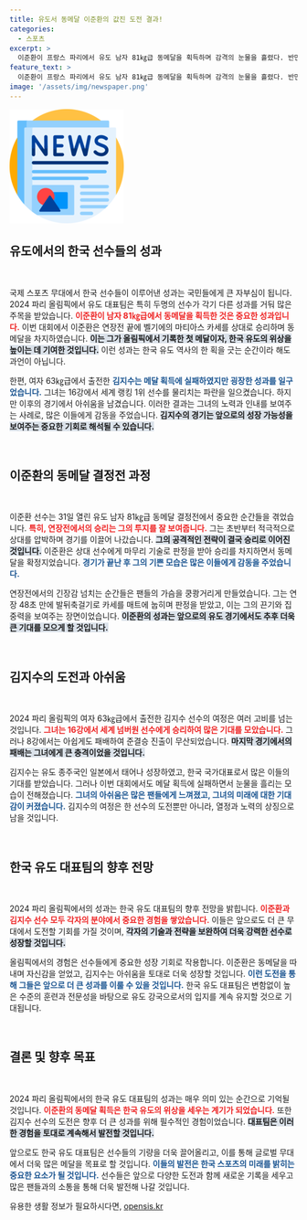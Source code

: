 ```yaml
---
title: 유도서 동메달 이준환의 값진 도전 결과!
categories:
  - 스포츠
excerpt: >
  이준환이 프랑스 파리에서 유도 남자 81㎏급 동메달을 획득하며 감격의 눈물을 흘렸다. 반면, 제일교포 3세 김지수는 세계 1위에 패해 메달이 무산됐다. 2024 올림픽에서 펼쳐진 감동의 순간을 놓치지 마세요!
feature_text: >
  이준환이 프랑스 파리에서 유도 남자 81㎏급 동메달을 획득하며 감격의 눈물을 흘렸다. 반면, 제일교포 3세 김지수는 세계 1위에 패해 메달이 무산됐다. 2024 올림픽에서 펼쳐진 감동의 순간을 놓치지 마세요!
image: '/assets/img/newspaper.png'
---
```


<p><img src="/assets/img/newspaper.png" alt="kimp 속보" /></p>

<h2 data-ke-size="size26">유도에서의 한국 선수들의 성과</h2>

<p data-ke-size="size16">&nbsp;</p>

<p>국제 스포츠 무대에서 한국 선수들이 이루어낸 성과는 국민들에게 큰 자부심이 됩니다. 2024 파리 올림픽에서 유도 대표팀은 특히 두명의 선수가 각기 다른 성과를 거둬 많은 주목을 받았습니다. <b><span style="color: #ee2323;">이준환이 남자 81㎏급에서 동메달을 획득한 것은 중요한 성과입니다.</span></b> 이번 대회에서 이준환은 연장전 끝에 벨기에의 마티아스 카세를 상대로 승리하며 동메달을 차지하였습니다. <b><span style="background-color: #21538527;">이는 그가 올림픽에서 기록한 첫 메달이자, 한국 유도의 위상을 높이는 데 기여한 것입니다.</span></b> 이런 성과는 한국 유도 역사의 한 획을 긋는 순간이라 해도 과언이 아닙니다.</p>

<p>한편, 여자 63㎏급에서 출전한 <b><span style="color: #1a5490;">김지수는 메달 획득에 실패하였지만 굉장한 성과를 일구었습니다.</span></b> 그녀는 16강에서 세계 랭킹 1위 선수를 물리치는 파란을 일으켰습니다. 하지만 이후의 경기에서 아쉬움을 남겼습니다. 이러한 결과는 그녀의 노력과 인내를 보여주는 사례로, 많은 이들에게 감동을 주었습니다. <b><span style="background-color: #21538527;">김지수의 경기는 앞으로의 성장 가능성을 보여주는 중요한 기회로 해석될 수 있습니다.</span></b></p>

<p data-ke-size="size16">&nbsp;</p>

<h2 data-ke-size="size26">이준환의 동메달 결정전 과정</h2>

<p data-ke-size="size16">&nbsp;</p>

<p>이준환 선수는 31일 열린 유도 남자 81㎏급 동메달 결정전에서 중요한 순간들을 겪었습니다. <b><span style="color: #ee2323;">특히, 연장전에서의 승리는 그의 투지를 잘 보여줍니다.</span></b> 그는 초반부터 적극적으로 상대를 압박하며 경기를 이끌어 나갔습니다. <b><span style="background-color: #21538527;">그의 공격적인 전략이 결국 승리로 이어진 것입니다.</span></b> 이준환은 상대 선수에게 마무리 기술로 판정을 받아 승리를 차지하면서 동메달을 확정지었습니다. <b><span style="color: #1a5490;">경기가 끝난 후 그의 기쁜 모습은 많은 이들에게 감동을 주었습니다.</span></b></p>

<p>연장전에서의 긴장감 넘치는 순간들은 팬들의 가슴을 쿵쾅거리게 만들었습니다. 그는 연장 48초 만에 발뒤축걸기로 카세를 매트에 눕히며 판정을 받았고, 이는 그의 끈기와 집중력을 보여주는 장면이었습니다. <b><span style="background-color: #21538527;">이준환의 성과는 앞으로의 유도 경기에서도 추후 더욱 큰 기대를 모으게 할 것입니다.</span></b></p>

<p data-ke-size="size16">&nbsp;</p>

<h2 data-ke-size="size26">김지수의 도전과 아쉬움</h2>

<p data-ke-size="size16">&nbsp;</p>

<p>2024 파리 올림픽의 여자 63㎏급에서 출전한 김지수 선수의 여정은 여러 고비를 넘는 것입니다. <b><span style="color: #ee2323;">그녀는 16강에서 세계 넘버원 선수에게 승리하여 많은 기대를 모았습니다.</span></b> 그러나 8강에서는 아쉽게도 패배하여 준결승 진출이 무산되었습니다. <b><span style="background-color: #21538527;">마지막 경기에서의 패배는 그녀에게 큰 충격이었을 것입니다.</span></b></p>

<p>김지수는 유도 종주국인 일본에서 태어나 성장하였고, 한국 국가대표로서 많은 이들의 기대를 받았습니다. 그러나 이번 대회에서도 메달 획득에 실패하면서 눈물을 흘리는 모습이 전해졌습니다. <b><span style="color: #1a5490;">그녀의 아쉬움은 많은 팬들에게 느껴졌고, 그녀의 미래에 대한 기대감이 커졌습니다.</span></b> 김지수의 여정은 한 선수의 도전뿐만 아니라, 열정과 노력의 상징으로 남을 것입니다.</p>

<p data-ke-size="size16">&nbsp;</p>

<h2 data-ke-size="size26">한국 유도 대표팀의 향후 전망</h2>

<p data-ke-size="size16">&nbsp;</p>

<p>2024 파리 올림픽에서의 성과는 한국 유도 대표팀의 향후 전망을 밝힙니다. <b><span style="color: #ee2323;">이준환과 김지수 선수 모두 각자의 분야에서 중요한 경험을 쌓았습니다.</span></b> 이들은 앞으로도 더 큰 무대에서 도전할 기회를 가질 것이며, <b><span style="background-color: #21538527;">각자의 기술과 전략을 보완하여 더욱 강력한 선수로 성장할 것입니다.</span></b></p>

<p>올림픽에서의 경험은 선수들에게 중요한 성장 기회로 작용합니다. 이준환은 동메달을 따내며 자신감을 얻었고, 김지수는 아쉬움을 토대로 더욱 성장할 것입니다. <b><span style="color: #1a5490;">이런 도전을 통해 그들은 앞으로 더 큰 성과를 이룰 수 있을 것입니다.</span></b> 한국 유도 대표팀은 변함없이 높은 수준의 훈련과 전문성을 바탕으로 유도 강국으로서의 입지를 계속 유지할 것으로 기대됩니다. </p>

<p data-ke-size="size16">&nbsp;</p>

<h2 data-ke-size="size26">결론 및 향후 목표</h2>

<p data-ke-size="size16">&nbsp;</p>

<p>2024 파리 올림픽에서의 한국 유도 대표팀의 성과는 매우 의미 있는 순간으로 기억될 것입니다. <b><span style="color: #ee2323;">이준환의 동메달 획득은 한국 유도의 위상을 세우는 계기가 되었습니다.</span></b> 또한 김지수 선수의 도전은 향후 더 큰 성과를 위해 필수적인 경험이었습니다. <b><span style="background-color: #21538527;">대표팀은 이러한 경험을 토대로 계속해서 발전할 것입니다.</span></b></p>

<p>앞으로도 한국 유도 대표팀은 선수들의 기량을 더욱 끌어올리고, 이를 통해 글로벌 무대에서 더욱 많은 메달을 목표로 할 것입니다. <b><span style="color: #1a5490;">이들의 발전은 한국 스포츠의 미래를 밝히는 중요한 요소가 될 것입니다.</span></b> 선수들은 앞으로 다양한 도전과 함께 새로운 기록을 세우고 많은 팬들과의 소통을 통해 더욱 발전해 나갈 것입니다.</p>
유용한 생활 정보가 필요하시다면, <a href="https://opensis.kr" rel="dofollow">opensis.kr</a>


